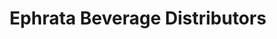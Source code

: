 ---
title: "Ephrata Beverage Distributors"
url: /ephrata/ephrata-beverage-distributors/
shop: beverages
---
